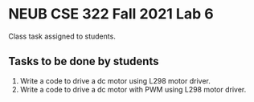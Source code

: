 # NEUB CSE 322 Fall 2021 Lab 6

Class task assigned to students.

## Tasks to be done by students
1. Write a code to drive a dc motor using L298 motor driver.
2. Write a code to drive a dc motor with PWM using L298 motor driver.
